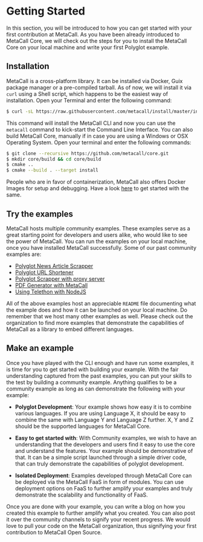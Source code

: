 # Getting Started

In this section, you will be introduced to how you can get started with your first contribution at MetaCall. As you have been already introduced to MetaCall Core, we will check out the steps for you to install the MetaCall Core on your local machine and write your first Polyglot example.

## Installation

MetaCall is a cross-platform library. It can be installed via Docker, Guix package manager or a pre-compiled tarball. As of now, we will install it via `curl` using a Shell script, which happens to be the easiest way of installation. Open your Terminal and enter the following command: 

```sh
$ curl -sL https://raw.githubusercontent.com/metacall/install/master/install.sh | sh
```

This command will install the MetaCall CLI and now you can use the `metacall` command to kick-start the Command Line Interface. You can also build MetaCall Core, manually if in case you are using a Windows or OSX Operating System. Open your terminal and enter the following commands: 

```bash
$ git clone --recursive https://github.com/metacall/core.git
$ mkdir core/build && cd core/build
$ cmake ..
$ cmake --build . --target install
```

People who are in favor of containerization, MetaCall also offers Docker Images for setup and debugging. Have a look [here](https://github.com/metacall/core/blob/develop/docs/README.md#71-docker-support) to get started with the same. 

## Try the examples 

MetaCall hosts multiple community examples. These examples serve as a great starting point for developers and users alike, who would like to see the power of MetaCall. You can run the examples on your local machine, once you have installed MetaCall successfully. Some of our past community examples are: 

- [Polyglot News Article Scrapper](https://github.com/metacall/ml-news-article-scraper-example)
- [Polyglot URL Shortener](https://github.com/metacall/url-shortener-example)
- [Polyglot Scrapper with proxy server](https://github.com/metacall/beautifulsoup-express-example)
- [PDF Generator with MetaCall](https://github.com/metacall/pdf-generator-email-sender-landing-page-example)
- [Using Telethon with NodeJS](https://github.com/metacall/telethon-nodejs-example)

All of the above examples host an appreciable `README` file documenting what the example does and how it can be launched on your local machine. Do remember that we host many other examples as well. Please check out the organization to find more examples that demonstrate the capabilities of MetaCall as a library to embed different languages. 

## Make an example 

Once you have played with the CLI enough and have run some examples, it is time for you to get started with building your example. With the fair understanding captured from the past examples, you can put your skills to the test by building a community example. Anything qualifies to be a community example as long as can demonstrate the following with your example: 

- **Polyglot Development**: Your example shows how easy it is to combine various languages. If you are using Language X, it should be easy to combine the same with Language Y and Language Z further. X, Y and Z should be the supported languages for MetaCall Core. 

- **Easy to get started with**: With Community examples, we wish to have an understanding that the developers and users find it easy to use the core and understand the features. Your example should be demonstrative of that. It can be a simple script launched through a simple driver code, that can truly demonstrate the capabilities of polyglot development. 

- **Isolated Deployment**: Examples developed through MetaCall Core can be deployed via the MetaCall FaaS in form of modules. You can use deployment options on FaaS to further amplify your examples and truly demonstrate the scalability and functionality of FaaS. 

Once you are done with your example, you can write a blog on how you created this example to further amplify what you created. You can also post it over the community channels to signify your recent progress. We would love to pull your code on the MetaCall organization, thus signifying your first contribution to MetaCall Open Source. 
